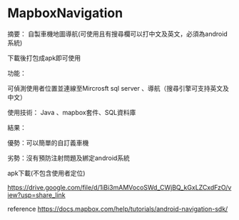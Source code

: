 # MapboxNavigation
摘要：
自製車機地圖導航(可使用且有搜尋欄可以打中文及英文，必須為android系統)

下載後打包成apk即可使用

功能：

可偵測使用者位置並連線至Mircrosft sql server 、導航（搜尋引擎可支持英文及中文）

使用技術：
Java 、mapbox套件、SQL資料庫

結果：

優勢：可以簡單的自訂義車機

劣勢：沒有預防注射問題及綁定android系統

apk下載(不包含使用者定位)

https://drive.google.com/file/d/1iBi3mAMVocoSWd_CWjBQ_kGxLZCxdFzO/view?usp=share_link
     
 reference  https://docs.mapbox.com/help/tutorials/android-navigation-sdk/
